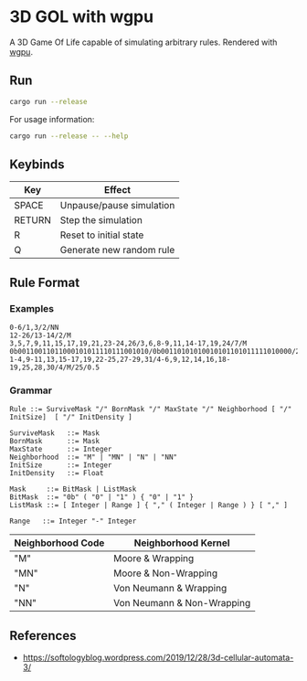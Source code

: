 # 3D GOL with wgpu

A 3D Game Of Life capable of simulating arbitrary rules. Rendered with [wgpu](https://wgpu.rs/).

## Run

```sh
cargo run --release
```

For usage information:

```sh
cargo run --release -- --help
```

## Keybinds

| Key    | Effect                   |
| ------ | ------------------------ |
| SPACE  | Unpause/pause simulation |
| RETURN | Step the simulation      |
| R      | Reset to initial state   |
| Q      | Generate new random rule |

## Rule Format

### Examples

```
0-6/1,3/2/NN
12-26/13-14/2/M
3,5,7,9,11,15,17,19,21,23-24,26/3,6,8-9,11,14-17,19,24/7/M
0b00110011011000101011110111001010/0b00110101010010101101011111010000/2/M
1-4,9-11,13,15-17,19,22-25,27-29,31/4-6,9,12,14,16,18-19,25,28,30/4/M/25/0.5
```

### Grammar

```ebnf
Rule ::= SurviveMask "/" BornMask "/" MaxState "/" Neighborhood [ "/" InitSize]  [ "/" InitDensity ]

SurviveMask   ::= Mask
BornMask      ::= Mask
MaxState      ::= Integer
Neighborhood  ::= "M" | "MN" | "N" | "NN"
InitSize      ::= Integer
InitDensity   ::= Float

Mask     ::= BitMask | ListMask
BitMask  ::= "0b" ( "0" | "1" ) { "0" | "1" }
ListMask ::= [ Integer | Range ] { "," ( Integer | Range ) } [ "," ]

Range   ::= Integer "-" Integer
```

| Neighborhood Code | Neighborhood Kernel        |
| ----------------- | -------------------------- |
| "M"               | Moore & Wrapping           |
| "MN"              | Moore & Non-Wrapping       |
| "N"               | Von Neumann & Wrapping     |
| "NN"              | Von Neumann & Non-Wrapping |

## References

- https://softologyblog.wordpress.com/2019/12/28/3d-cellular-automata-3/